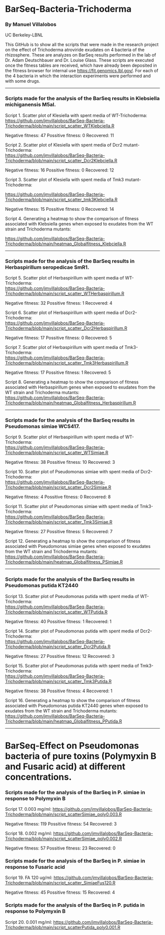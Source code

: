 # BarSeq-Bacteria-Trichoderma

### By Manuel Villalobos
UC Berkeley-LBNL


This GitHub is to show all the scripts that were made in the research project on the effect of Trichoderma atroviride exudates on 4 bacteria of the rhizosphere. These are analyzes on BarSeq results performed in the lab of Dr. Adam Deutschbauer and Dr. Louise Glass. These scripts are executed once the fitness tables are received, which have already been deposited in the fitness browser for internal use https://fit.genomics.lbl.gov/. For each of the 4 bacteria in which the interaction experiments were performed and with some drugs.

_________________________________________________________________________________________________

### Scripts made for the analysis of the BarSeq results in Klebsiella michiganensis M5aI.

Script 1. Scatter plot of Klesiella with spent media of WT-Trichoderma: <br/>
https://github.com/jmvillalobos/BarSeq-Bacteria-Trichoderma/blob/main/script_scatter_WTKlebciella.R

Negative fitness: 47
Possitive fitness: 0
Recovered: 11


Script 2. Scatter plot of Klesiella with spent media of Dcr2 mutant-Trichoderma: <br/>
https://github.com/jmvillalobos/BarSeq-Bacteria-Trichoderma/blob/main/script_scatter_Dcr2Klebciella.R

Negative fitness: 16
Possitive fitness: 0
Recovered: 12

Script 3.  Scatter plot of Klesiella with spent media of Tmk3 mutant-Trichoderma: <br/>

https://github.com/jmvillalobos/BarSeq-Bacteria-Trichoderma/blob/main/script_scatter_tmk3Klebciella.R

Negative fitness: 15
Possitive fitness: 0
Recovered: 14


Script 4. Generating a heatmap to show the comparison of fitness associated with Klebsiella genes when exposed to exudates from the WT strain and Trichoderma mutants: <br/>

https://github.com/jmvillalobos/BarSeq-Bacteria-Trichoderma/blob/main/heatmap_Globalfitness_Klebciella.R

-----------------------------------------------------------------------------------------
### Scripts made for the analysis of the BarSeq results in Herbaspirillum seropedicae SmR1.

Script 5. Scatter plot of Herbaspirillum with spent media of WT-Trichoderma: <br/>
https://github.com/jmvillalobos/BarSeq-Bacteria-Trichoderma/blob/main/script_scatter_WTHerbaspirillum.R

Negative fitness: 32
Possitive fitness: 1
Recovered: 4



Script 6. Scatter plot of Herbaspirillum with spent media of Dcr2-Trichoderma: <br/>
https://github.com/jmvillalobos/BarSeq-Bacteria-Trichoderma/blob/main/script_scatter_Dcr2Herbaspirillum.R


Negative fitness: 17
Possitive fitness: 0
Recovered: 5

Script 7. Scatter plot of Herbaspirillum with spent media of Tmk3-Trichoderma: <br/>
https://github.com/jmvillalobos/BarSeq-Bacteria-Trichoderma/blob/main/script_scatter_Tmk3Herbaspirillum.R

Negative fitness: 17
Possitive fitness: 1
Recovered: 5

Script 8. Generating a heatmap to show the comparison of fitness associated with Herbaspirillum genes when exposed to exudates from the WT strain and Trichoderma mutants: <br/>
https://github.com/jmvillalobos/BarSeq-Bacteria-Trichoderma/blob/main/heatmap_Globalfitness_Herbaspirillum.R


-----------------------------------------------------------------------------------------
### Scripts made for the analysis of the BarSeq results in Pseudomonas simiae WCS417.

Script 9. Scatter plot of Herbaspirillum with spent media of WT-Trichoderma: <br/>
https://github.com/jmvillalobos/BarSeq-Bacteria-Trichoderma/blob/main/script_scatter_WTSimiae.R


Negative fitness: 38
Possitive fitness: 10
Recovered: 3

Script 10. Scatter plot of Pseudomonas simiae with spent media of Dcr2-Trichoderma: <br/>
https://github.com/jmvillalobos/BarSeq-Bacteria-Trichoderma/blob/main/script_scatter_Dcr2Simiae.R


Negative fitness: 4
Possitive fitness: 0
Recovered: 8


Script 11. Scatter plot of Pseudomonas simiae with spent media of Tmk3-Trichoderma: <br/>
https://github.com/jmvillalobos/BarSeq-Bacteria-Trichoderma/blob/main/script_scatter_Tmk3Simiae.R

Negative fitness: 27
Possitive fitness: 5
Recovered: 7


Script 12. Generating a heatmap to show the comparison of fitness associated with Pseudomonas simiae genes when exposed to exudates from the WT strain and Trichoderma mutants: <br/>
https://github.com/jmvillalobos/BarSeq-Bacteria-Trichoderma/blob/main/heatmap_Globalfitness_PSimiae.R

_________________________________________________________________________________________________
### Scripts made for the analysis of the BarSeq results in Pseudomonas putida KT2440

Script 13. Scatter plot of Pseudomonas putida with spent media of WT-Trichoderma: <br/>
https://github.com/jmvillalobos/BarSeq-Bacteria-Trichoderma/blob/main/script_scatter_WTPutida.R

Negative fitness: 40
Possitive fitness: 1
Recovered: 1

Script 14. Scatter plot of Pseudomonas putida with spent media of Dcr2-Trichoderma: <br/>
https://github.com/jmvillalobos/BarSeq-Bacteria-Trichoderma/blob/main/script_scatter_Dcr2Putida.R

Negative fitness: 27
Possitive fitness: 12
Recovered: 3

Script 15. Scatter plot of Pseudomonas putida with spent media of Tmk3-Trichoderma: <br/>
https://github.com/jmvillalobos/BarSeq-Bacteria-Trichoderma/blob/main/script_scatter_Tmk3Putida.R

Negative fitness: 38
Possitive fitness: 4
Recovered: 1

Script 16. Generating a heatmap to show the comparison of fitness associated with Pseudomonas putida KT2440 genes when exposed to exudates from the WT strain and Trichoderma mutants: <br/>
https://github.com/jmvillalobos/BarSeq-Bacteria-Trichoderma/blob/main/heatmap_Globalfitness_PPutida.R



____________________________________________________________________________________________________________
# BarSeq-Effect on Pseudomonas bacteria of pure toxins (Polymyxin B and Fusaric acid) at different concentrations.

### Scripts made for the analysis of the BarSeq in P. simiae in response to Polymyxin B 

Script 17. 0.003 mg/ml:
https://github.com/jmvillalobos/BarSeq-Bacteria-Trichoderma/blob/main/script_scatterSimiae_poly0.003.R

Negative fitness: 119
Possitive fitness: 54
Recovered: 3

Script 18. 0.002 mg/ml:
https://github.com/jmvillalobos/BarSeq-Bacteria-Trichoderma/blob/main/script_scatterSimiae_poly0.002.R


Negative fitness: 57
Possitive fitness: 23
Recovered: 0

### Scripts made for the analysis of the BarSeq in P. simiae in response to Fusaric acid

Script 19. FA 120 ug/ml: https://github.com/jmvillalobos/BarSeq-Bacteria-Trichoderma/blob/main/script_scatter_SimiaeFus120.R

Negative fitness: 45
Possitive fitness: 15
Recovered: 4

### Scripts made for the analysis of the BarSeq in P. putida in response to Polymyxin B 

Script 20.  0.001 mg/ml: https://github.com/jmvillalobos/BarSeq-Bacteria-Trichoderma/blob/main/script_scatterPutida_poly0.001.R
